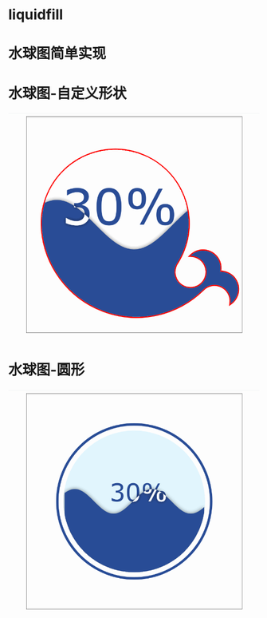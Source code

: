 # liquidfill

# 水球图简单实现

# 水球图-自定义形状

![image](https://github.com/DLCJianyf/liquidfill/blob/master/images/liquid-custom.gif)

# 水球图-圆形

![image](https://github.com/DLCJianyf/liquidfill/blob/master/images/liquid.gif)

